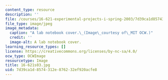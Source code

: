 ```yaml
---
content_type: resource
description: ''
file: /courses/16-621-experimental-projects-i-spring-2003/7d39ca1d8574312e876232ef920acfe8_16-621s03.jpg
file_type: image/jpeg
image_metadata:
  caption: "A lab notebook cover.\_(Image\_courtesy of\_MIT OCW.)"
  credit: ''
  image-alt: A lab notebook cover.
learning_resource_types: []
license: https://creativecommons.org/licenses/by-nc-sa/4.0/
ocw_type: OCWImage
resourcetype: Image
title: 16-621s03.jpg
uid: 7d39ca1d-8574-312e-8762-32ef920acfe8
---
```

